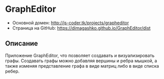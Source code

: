 # GraphEditor
- Основной домен: http://js-coder.tk/projects/grapheditor
- Страница на GitHub: https://dimagashko.github.io/GraphEditor/dist

## Описание
Приложение GraphEditor, что позволяет создавать и визуализировать графы.
Создавать графы можно добавляя вершины и ребра мышкой, а также изменяя представление графа в виде матриц либо в виде списка ребер.